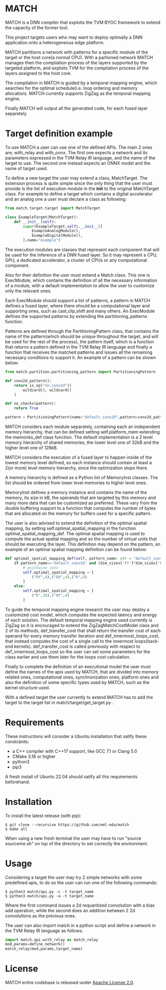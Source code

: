 # MATCH
MATCH is a DNN compiler that exploits the TVM BYOC framework to extend the capacity of the former tool.

This project targets users who may want to deploy optimally a DNN application onto a heterogeneous edge platform.

MATCH partitions a network with patterns for a specific module of the target or the host core(a normal CPU). With a partioned network MATCH manages then the compilation process of the layers supported by the targeted platform, and exploits TVM for the compilation process of the layers assigned to the host core.

The compilation in MATCH is guided by a temporal mapping engine, which searches for the optimal schedule(i.e. loop ordering and memory allocation). MATCH currently supports ZigZag as the temporal mapping engine.

Finally MATCH will output all the generated code, for each fused layer separetely

# Target definition example
To use MATCH a user can use one of the defined APIs. The main 2 ones are; with_relay and with_onnx. The first one expects a network and its parameters expressed in the TVM Relay IR language, and the name of the target to use. The second one instead expects an ONNX model and the name of target used.

To define a new target the user may extend a class, MatchTarget.
The extension process is quite simple since the only thing that the user must provide is the list of execution module in the __init__ to the original MatchTarget class. For example to define a target which contains a digital accelerator and an analog one a user must declare a class as following:
```python
from match.target.target import MatchTarget

class ExampleTarget(MatchTarget):
    def __init__(self):
        super(ExampleTarget,self).__init__([
            ExampleAnalogModule(),
            ExampleDigitalModule(),
        ],name="example")
```

The execution modules are classes that represent each component that will be used for the inference of a DNN fused layer. So it may represent a CPU, GPU, a dedicated accelerator, a cluster of CPUs or any computational component.

Also for their definition the user must extend a Match class. This one is ExecModule, which contains the definition of all the necessary information of a module, with a default implementation to allow the user to customize only the relevant ones.

Each ExecModule should support a list of patterns, a pattern in MATCH defines a fused layer, where there should be a computational layer and supporting ones, such as cast,clip,shift and many others. An ExecModule defines the supported patterns by extending the partitioning_patterns function.

Patterns are defined through the PartitioningPattern class, that contains the name of the pattern(which should be unique throughout the target, and will be used for the rest of the process), the pattern itself, which is a function that returns a pattern defined in the TVM Relay IR language and finally a function that receives the matched patterns and issues all the remaining necessary conditions to support it. An example of a pattern can be shown below:
```python
from match.partition.partitioning_pattern import PartitioningPattern

def conv2d_pattern():
    return is_op("nn.conv2d")(
        wildcard(), wildcard()
    )

def no_checks(pattern):
    return True

pattern = PartitioningPattern(name="default_conv2d",pattern=conv2d_pattern,additional_checks=no_checks)
```

MATCH considers each module separately, containing each an independent memory hierarchy, that can be defined setting self.platform_mem extending the memories_def class function. The default implementation is a 2 level memory hierarchy of shared memories, the lower level one of 32kB and the higher level one of 128kB.

MATCH considers the execution of a fused layer to happen inside of the lowest memory level defined, so each instance should contain at least a 2(or more) level memory hierarchy, since the optimization stops there.

A memory hierarchy is defined as a Python list of MemoryInst classes. The list should be ordered from lower level memories to higher level ones.

MemoryInst defines a memory instance and contains the name of the memory, its size in kB, the operands that are targeted by this memory and many more data that can be customized as preferred. These vary from the double buffering support to a function that computes the number of bytes that are allocated on the memory for buffers used for a specific pattern.

The user is also advised to extend the definition of the optimal spatial mapping, by setting self.optimal_spatial_mapping in the function optimal_spatial_mapping_def. The optimal spatial mapping is used to compute the actual spatial mapping and so the number of virtual units that should be executing the layer. This definition may depend on the pattern, an example of an optimal spatial mapping definition can be found below:
```python
def optimal_spatial_mapping_def(self, pattern_name: str = "default_conv2d",dim_sizes:Dict[str,int]={},layer_attrs:Dict={}):
    if pattern_name=='default_conv2d' and (dim_sizes['FY']*dim_sizes['FX'])==1:
        # pointwise conv
        self.optimal_spatial_mapping = [
            ("OY",4),("OX",4),("K",4)
        ]
    else:
        self.optimal_spatial_mapping = [
            ("K",16),("OY",4)
        ]
```

To guide the temporal mapping engine research the user may deploy a customized cost model, which computes the expected latency and energy of each solution. The default temporal mapping engine used currently is ZigZag so it is encouraged to extend the ZigZagMatchCostModel class and 2 of its methods; def_transfer_cost that shall return the transfer cost of each operand for every memory transfer iteration and def_innermost_loops_cost, that instead computes the cost of a single call to the innermost loops(back-end kernels). def_transfer_cost is called previously with respect to def_innermost_loops_cost so the user can set some parameters for the class earlier and use them later for the loops cost calculation.

Finally to complete the definition of an executional model the user must define the names of the apis used by MATCH, that are divided into memory related ones, computational ones, synchronization ones, platform ones and also the definition of some specific types used by MATCH, such as the kernel structure used.

With a defined target the user currently to extend MATCH has to add the target to the target list in match/target/get_target.py .
# Requirements
These instructions will consider a Ubuntu installation that satify these constraints:
- a C++ compiler with C++17 support, like GCC 7.1 or Clang 5.0
- CMake 3.18 or higher
- python3
- pip3

A fresh install of Ubuntu 22.04 should satify all this requirements beforehand.

# Installation
To install the latest release (with pip):

```
$ git clone --recursive https://github.com/eml-eda/match
$ make all
```

When using a new fresh terminal the user may have to run "source sourceme.sh" on top of the directory to set correctly the environment. 

# Usage

Considering a target the user may try 2 simple networks with some predefined apis, to do so the user can run one of the following commands:

```
$ python3 match/api.py -c -t target_name
$ python3 match/api.py -a -t target_name
```

Where the first command issues a 2d requantized convolution with a bias add operation, while the second does an addition between 2 2d convolutions as the previous ones.

The user can also import match in a python script and define a network in the TVM Relay IR language as follows:
```python
import match.api.with_relay as match_relay
mod,params=define_network()
match_relay(mod,params,target_name)
```
# License
MATCH entire codebase is released under [Apache License 2.0](LICENSE).